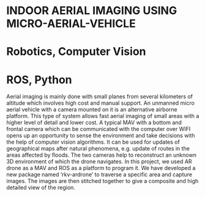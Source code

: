 # INDOOR AERIAL IMAGING USING MICRO-AERIAL-VEHICLE
# Robotics, Computer Vision
# ROS, Python
Aerial imaging is mainly done with small planes from several kilometers of altitude which involves high cost and manual support. An unmanned micro aerial vehicle with a camera mounted on it is an alternative airborne platform. This type of system allows fast aerial imaging of small areas with a higher level of detail and lower cost. A typical MAV with a bottom and frontal camera which can be communicated with the computer over WIFI opens up an opportunity to sense the environment and take decisions with the help of computer vision algorithms. It can be used for updates of geographical maps after natural phenomena, e.g. update of routes in the areas affected by floods. The two cameras help to reconstruct an unknown 3D environment of which the drone navigates. In this project, we used AR drone as a MAV and ROS as a platform to program it. We have developed a new package named ‘rkv-ardrone’ to traverse a specific area and capture images. The images are then stitched together to give a composite and high detailed view of the region.
